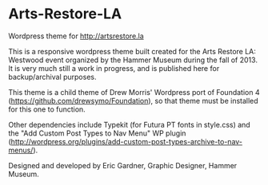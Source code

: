Arts-Restore-LA
===============

Wordpress theme for http://artsrestore.la


This is a responsive wordpress theme built created for the Arts Restore LA: Westwood event organized by the Hammer Museum during the fall of 2013. It is very much still a work in progress, and is published here for backup/archival purposes.

This theme is a child theme of Drew Morris' Wordpress port of Foundation 4 (https://github.com/drewsymo/Foundation), so that theme must be installed for this one to function.

Other dependencies include Typekit (for Futura PT fonts in style.css) and the "Add Custom Post Types to Nav Menu" WP plugin (http://wordpress.org/plugins/add-custom-post-types-archive-to-nav-menus/).

Designed and developed by Eric Gardner, Graphic Designer, Hammer Museum.
